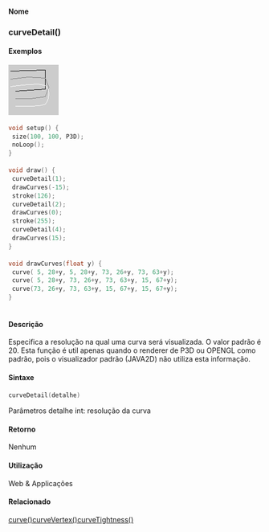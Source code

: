 
#### Nome
### curveDetail()

#### Exemplos
<img border="0" height="100" src="media/curveDetail_.gif" width="100"/>

```pde
void setup() { 
 size(100, 100, P3D); 
 noLoop(); 
} 
 
void draw() { 
 curveDetail(1); 
 drawCurves(-15); 
 stroke(126); 
 curveDetail(2); 
 drawCurves(0); 
 stroke(255); 
 curveDetail(4); 
 drawCurves(15); 
} 
 
void drawCurves(float y) { 
 curve( 5, 28+y, 5, 28+y, 73, 26+y, 73, 63+y); 
 curve( 5, 28+y, 73, 26+y, 73, 63+y, 15, 67+y); 
 curve(73, 26+y, 73, 63+y, 15, 67+y, 15, 67+y); 
} 
 

```

#### Descrição
Especifica a
resolução na qual uma curva será
visualizada. O valor padrão é 20. Esta
função é util apenas quando o renderer de P3D ou
OPENGL como padrão, pois o visualizador padrão (JAVA2D)
não utiliza esta informação.

#### Sintaxe
```pde
curveDetail(detalhe)

```
Parâmetros
detalhe
int:
resolução da curva

#### Retorno
 Nenhum

#### Utilização
 Web &
Applicações

#### Relacionado
[curve()](curve_)[curveVertex()](curveVertex_)[curveTightness()](curveTightness_)
